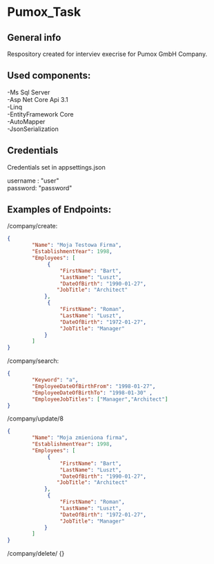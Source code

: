 # Pumox_Task
## General info
Respository created for interviev execrise for Pumox GmbH Company.

## Used components:
-Ms Sql Server\
-Asp Net Core Api 3.1\
-Linq\
-EntityFramework Core\
-AutoMapper \
-JsonSerialization
## Credentials
Credentials set in appsettings.json

username : "user"\
password: "password"

## Examples of Endpoints:

/company/create:
```json
{
        "Name": "Moja Testowa Firma",
        "EstablishmentYear": 1998,
        "Employees": [
             {
                 "FirstName": "Bart",
                 "LastName": "Luszt",
                 "DateOfBirth": "1990-01-27",
                "JobTitle": "Architect"
            },
             {
                 "FirstName": "Roman",
                 "LastName": "Luszt",
                 "DateOfBirth": "1972-01-27",
                 "JobTitle": "Manager"
            }
        ]
}
```
/company/search:
```json
{
        "Keyword": "a",
        "EmployeeDateOfBirthFrom": "1998-01-27",
        "EmployeeDateOfBirthTo": "1998-01-30" ,
        "EmployeeJobTitles": ["Manager","Architect"]
}
```
/company/update/8
```json
{
        "Name": "Moja zmieniona firma",
        "EstablishmentYear": 1998,
        "Employees": [
             {
                 "FirstName": "Bart",
                 "LastName": "Luszt",
                 "DateOfBirth": "1990-01-27",
                "JobTitle": "Architect"
            },
             {
                 "FirstName": "Roman",
                 "LastName": "Luszt",
                 "DateOfBirth": "1972-01-27",
                 "JobTitle": "Manager"
            }
        ]
}
```
/company/delete/
{}
